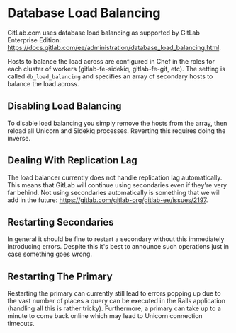 # Database Load Balancing

GitLab.com uses database load balancing as supported by GitLab Enterprise
Edition: <https://docs.gitlab.com/ee/administration/database_load_balancing.html>.

Hosts to balance the load across are configured in Chef in the roles for each
cluster of workers (gitlab-fe-sidekiq, gitlab-fe-git, etc). The setting is
called `db_load_balancing` and specifies an array of secondary hosts to balance
the load across.

## Disabling Load Balancing

To disable load balancing you simply remove the hosts from the array, then
reload all Unicorn and Sidekiq processes. Reverting this requires doing the
inverse.

## Dealing With Replication Lag

The load balancer currently does not handle replication lag automatically. This
means that GitLab will continue using secondaries even if they're very far
behind. Not using secondaries automatically is something that we will add in the
future: <https://gitlab.com/gitlab-org/gitlab-ee/issues/2197>.

## Restarting Secondaries

In general it should be fine to restart a secondary without this immediately
introducing errors. Despite this it's best to announce such operations just in
case something goes wrong.

## Restarting The Primary

Restarting the primary can currently still lead to errors popping up due to the
vast number of places a query can be executed in the Rails application (handling
all this is rather tricky). Furthermore, a primary can take up to a minute to
come back online which may lead to Unicorn connection timeouts.
